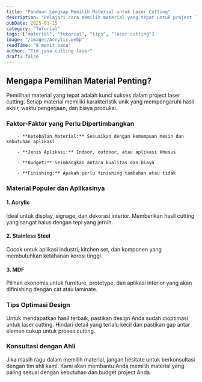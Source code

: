 ```yaml
---
title: "Panduan Lengkap Memilih Material untuk Laser Cutting"
description: "Pelajari cara memilih material yang tepat untuk project laser cutting Anda. Tips dari para ahli untuk hasil optimal."
pubDate: 2025-01-15
category: "Tutorial"
tags: ["material", "tutorial", "tips", "laser cutting"]
image: "/images/Acrylic.webp"
readTime: "8 menit baca"
author: "Tim jasa cutting laser"
draft: false
---
```


## Mengapa Pemilihan Material Penting?

Pemilihan material yang tepat adalah kunci sukses dalam project laser cutting. Setiap material memiliki karakteristik unik yang mempengaruhi hasil akhir, waktu pengerjaan, dan biaya produksi.

### Faktor-Faktor yang Perlu Dipertimbangkan

        - **Ketebalan Material:** Sesuaikan dengan kemampuan mesin dan kebutuhan aplikasi

        - **Jenis Aplikasi:** Indoor, outdoor, atau aplikasi khusus

        - **Budget:** Seimbangkan antara kualitas dan biaya

        - **Finishing:** Apakah perlu finishing tambahan atau tidak

### Material Populer dan Aplikasinya

#### 1. Acrylic

Ideal untuk display, signage, dan dekorasi interior. Memberikan hasil cutting yang sangat halus dengan tepi yang jernih.

#### 2. Stainless Steel

Cocok untuk aplikasi industri, kitchen set, dan komponen yang membutuhkan ketahanan korosi tinggi.

#### 3. MDF

Pilihan ekonomis untuk furniture, prototype, dan aplikasi interior yang akan difinishing dengan cat atau laminate.

### Tips Optimasi Design

Untuk mendapatkan hasil terbaik, pastikan design Anda sudah dioptimasi untuk laser cutting. Hindari detail yang terlalu kecil dan pastikan gap antar elemen cukup untuk proses cutting.

### Konsultasi dengan Ahli

Jika masih ragu dalam memilih material, jangan hesitate untuk berkonsultasi dengan tim ahli kami. Kami akan membantu Anda memilih material yang paling sesuai dengan kebutuhan dan budget project Anda.